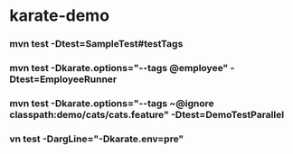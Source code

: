 # karate-demo

### mvn test -Dtest=SampleTest#testTags

###  mvn test -Dkarate.options="--tags @employee" -Dtest=EmployeeRunner

###  mvn test -Dkarate.options="--tags ~@ignore classpath:demo/cats/cats.feature" -Dtest=DemoTestParallel

### vn test -DargLine="-Dkarate.env=pre"